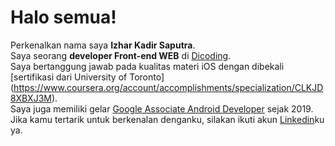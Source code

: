 # Halo semua! 

Perkenalkan nama saya **Izhar Kadir Saputra**.<br>
Saya seorang **developer Front-end WEB** di [Dicoding](https://www.dicoding.com/).<br>
Saya bertanggung jawab pada kualitas materi iOS dengan dibekali [sertifikasi dari University of Toronto]<br>(https://www.coursera.org/account/accomplishments/specialization/CLKJD8XBXJ3M).<br>
Saya juga memiliki gelar [Google Associate Android Developer](https://www.credential.net/h5deoi5h) sejak 2019.<br>
Jika kamu tertarik untuk berkenalan denganku, silakan ikuti akun [Linkedin](https://www.linkedin.com/in/gilang-adhan/)ku ya.

